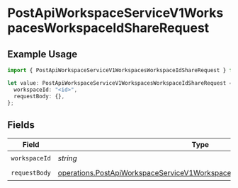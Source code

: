 # PostApiWorkspaceServiceV1WorkspacesWorkspaceIdShareRequest

## Example Usage

```typescript
import { PostApiWorkspaceServiceV1WorkspacesWorkspaceIdShareRequest } from "oppulence-backend-sdk/models/operations";

let value: PostApiWorkspaceServiceV1WorkspacesWorkspaceIdShareRequest = {
  workspaceId: "<id>",
  requestBody: {},
};
```

## Fields

| Field                                                                                                                                                                  | Type                                                                                                                                                                   | Required                                                                                                                                                               | Description                                                                                                                                                            |
| ---------------------------------------------------------------------------------------------------------------------------------------------------------------------- | ---------------------------------------------------------------------------------------------------------------------------------------------------------------------- | ---------------------------------------------------------------------------------------------------------------------------------------------------------------------- | ---------------------------------------------------------------------------------------------------------------------------------------------------------------------- |
| `workspaceId`                                                                                                                                                          | *string*                                                                                                                                                               | :heavy_check_mark:                                                                                                                                                     | N/A                                                                                                                                                                    |
| `requestBody`                                                                                                                                                          | [operations.PostApiWorkspaceServiceV1WorkspacesWorkspaceIdShareRequestBody](../../models/operations/postapiworkspaceservicev1workspacesworkspaceidsharerequestbody.md) | :heavy_check_mark:                                                                                                                                                     | N/A                                                                                                                                                                    |